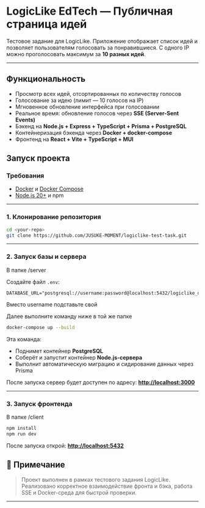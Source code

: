 # LogicLike EdTech — Публичная страница идей

Тестовое задание для LogicLike.
Приложение отображает список идей и позволяет пользователям голосовать за понравившиеся.
С одного IP можно проголосовать максимум за **10 разных идей**.

---

## Функциональность

* Просмотр всех идей, отсортированных по количеству голосов
* Голосование за идею (лимит — 10 голосов на IP)
* Мгновенное обновление интерфейса при голосовании
* Реальное время: обновление голосов через **SSE (Server-Sent Events)**
* Бэкенд на **Node.js + Express + TypeScript + Prisma + PostgreSQL**
* Контейнеризация бэкенда через **Docker + docker-compose**
* Фронтенд на **React + Vite + TypeScript + MUI**

## Запуск проекта

### Требования

* [Docker](https://www.docker.com/) и [Docker Compose](https://docs.docker.com/compose/)
* [Node.js 20+](https://nodejs.org/en/) и npm

---

### 1. Клонирование репозитория

```bash
cd <your-repo>
git clone https://github.com/JUSUKE-MOMENT/logiclike-test-task.git
```

---

### 2. Запуск базы и сервера

В папке /server

Создайте файл `.env`:

```env
DATABASE_URL="postgresql://username:password@localhost:5432/logiclike_db"
```

Вместо username подставьте свой

Далее выполните команду ниже в той же папке

```bash
docker-compose up --build
```

Эта команда:

* Поднимет контейнер **PostgreSQL**
* Соберёт и запустит контейнер **Node.js-сервера**
* Выполнит автоматическую миграцию и сидирование данных через Prisma

После запуска сервер будет доступен по адресу:
 **[http://localhost:3000](http://localhost:3000)**

---

### 3. Запуск фронтенда

В папке /client

```bash
npm install
npm run dev
```

После запуска открой:
 **[http://localhost:5432](http://localhost:5432)**

## 💬 Примечание

> Проект выполнен в рамках тестового задания LogicLike.
> Реализовано корректное взаимодействие фронта и бэка, работа SSE и Docker-среда для быстрой проверки.

---
